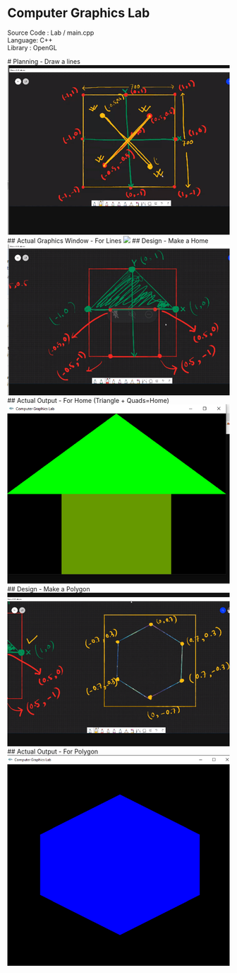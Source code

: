 # Computer Graphics Lab
 <p>Source Code : Lab / main.cpp<br>
 	Language: C++<br>
	Library : OpenGL<br>
	</p>
# Planning - Draw a lines 
<br>
<img   src="https://github.com/mhridoy/Computer-Graphics-Lab/blob/main/Images/Create_Lines_on_OpenGL.PNG" />
## Actual Graphics Window - For Lines
<img src="https://github.com/mhridoy/Computer-Graphics-Lab/blob/main/Images/Draw_Lines_on_DrawopenGL.PNG"/>
## Design - Make a Home 
<img src="https://github.com/mhridoy/Computer-Graphics-Lab/blob/main/Images/Make_A_home_plan_Design.PNG"/>
## Actual Output - For Home (Triangle + Quads=Home)
<img src="https://github.com/mhridoy/Computer-Graphics-Lab/blob/main/Images/Triangle_plus_Quads_equal=Home.PNG"/>
## Design - Make a Polygon
<img src="https://github.com/mhridoy/Computer-Graphics-Lab/blob/main/Images/Make_a_polygon_design.PNG"/>
## Actual Output - For Polygon
<img src="https://github.com/mhridoy/Computer-Graphics-Lab/blob/main/Images/Polygon_Actual_Output.PNG"/>
